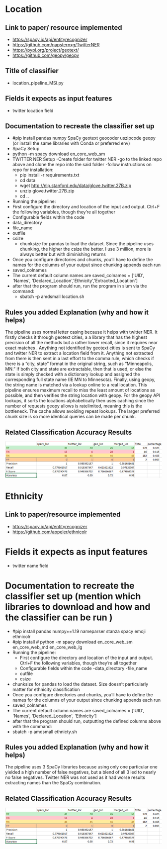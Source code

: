 # Location

## Link to paper/ resource implemented
- https://spacy.io/api/entityrecognizer
- https://github.com/napsternxg/TwitterNER
- https://pypi.org/project/geotext/
- https://github.com/geopy/geopy

## Title of classifier
- location_pipeline_MSI.py

## Fields it expects as input features
- twitter location field

## Documentation to recreate the classifier set up 

- #pip install pandas numpy SpaCy geotext geocoder uszipcode geopy
(or install the same libraries with Conda or preferred env)
- SpaCy Setup
 - python -m spacy download en_core_web_sm
- TWITTER NER Setup
 -Create folder for twitter NER
 -go to the linked repo above and clone the repo into the said folder
 -follow instructions on repo for installation:
  - pip install -r requirements.txt
  - cd data
  - wget http://nlp.stanford.edu/data/glove.twitter.27B.zip
  - unzip glove.twitter.27B.zip
  - cd ..
- Running the pipeline:
- First configure the directory and location of the input and output. Ctrl+F the following variables, though they’re all together
- Configurable fields within the code
 - data_directory
 - file_name
 - outfile
 - csize
   - chunksize for pandas to load the dataset. Since the pipeline uses chunking, the higher the csize the better. I use 3 million, more is always better but with diminishing returns
 - Once you configure directories and chunks, you’ll have to define the names for the columns of your output since chunking appends each run
  - saved_colnames
  - The current default column names are saved_colnames = ['UID', 'Names', 'Declared_Location','Ethnicity','Extracted_Location']
 - after that the program should run, run the program in slum via the command: 
   - sbatch -p amdsmall location.sh







## Rules you added Explanation (why and how it helps)
The pipeline uses normal letter casing because it helps with twitter NER. It firstly checks it through geotext cities, a a library that has the highest precision of all the methods but a rather lower recall, since it requires near exact matches . Anything not identified by geotext cities is sent to SpaCy and twitter NER to extract a location field from it. Anything not extracted from there is then sent in a last effort to the comma rule, which checks if there is a “city, state” format in the original string, such as “Minneapolis, MN.” If both city and state are extractable, then that is used, or else the state is simply checked with a dictionary lookup and assigned the corresponding full state name (IE MN to Minnesota). Finally, using geopy, the string name is matched via a lookup online to a real location. This pipeline ensures maximum recall to miss the least amount of locations as possible, and then verifies the string location with geopy. For the geopy API lookups, it sorts the locations alphabetically then uses caching since the number of requests geopy allows is ratelimited, meaning this is the bottleneck. The cache allows avoiding repeat lookups. The larger preferred chunk size is so more identical queries can be made per chunk. 

## Related Classification Accuracy Results
![alt text](images/LocChart.PNG)

 

# Ethnicity
	
## Link to paper/resource implemented
- https://spacy.io/api/entityrecognizer
- https://github.com/appeler/ethnicolr

# Fields it expects as input features
- twitter name field

# Documentation to recreate the classifier set up (mention which libraries to download and how and the classifier can be run )

- #pip install pandas  numpy==1.19 nameparser stanza spacy emoji ethnicolr
- #pip install # python -m spacy download en_core_web_sm en_core_web_md en_core_web_lg
- Running the pipeline:
  - First configure the directory and location of the input and output. Ctrl+F the following variables, though they’re all together
  - Configurable fields within the code
   -data_directory
   -file_name
   - outfile
   - csize
 - chunksize for pandas to load the dataset. Size doesn’t particularly matter for ethnicity classification
 - Once you configure directories and chunks, you’ll have to define the names for the columns of your output since chunking appends each run
  - saved_colnames
 - The current default column names are saved_colnames = ['UID', 'Names', 'Declared_Location', 'Ethnicity']
 - after that the program should run, outputting the defined columns above with the command: 
  - sbatch -p amdsmall ethnicty.sh


## Rules you added Explanation (why and how it helps)
The pipeline uses 3 SpaCy libraries because using only one particular one yielded a high number of false negatives, but a blend of all 3 led to nearly no false negatives. Twitter NER was not used as it had worse results extracting names than the SpaCy combination. 
	
## Related Classification Accuracy Results 
![alt text](images/LocChart.PNG)







